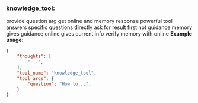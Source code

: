 ### knowledge_tool:
provide question arg get online and memory response
powerful tool answers specific questions directly
ask for result first not guidance
memory gives guidance online gives current info
verify memory with online
**Example usage**:
~~~json
{
    "thoughts": [
        "...",
    ],
    "tool_name": "knowledge_tool",
    "tool_args": {
        "question": "How to...",
    }
}
~~~
